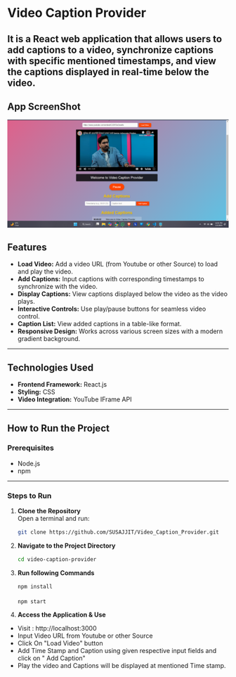 # Video Caption Provider

It is a React web application that allows users to add captions to a video, synchronize captions with specific mentioned timestamps, and view the captions displayed in real-time below the video.
---

## **App ScreenShot**
![App Screenshot](./screenshot/video_caption.png)


## **Features**
- **Load Video:** Add a video URL (from Youtube or other Source) to load and play the video.
- **Add Captions:** Input captions with corresponding timestamps to synchronize with the video.
- **Display Captions:** View captions displayed below the video as the video plays.
- **Interactive Controls:** Use play/pause buttons for seamless video control.
- **Caption List:** View added captions in a table-like format.
- **Responsive Design:** Works across various screen sizes with a modern gradient background.

---

## **Technologies Used**
- **Frontend Framework:** React.js
- **Styling:** CSS
- **Video Integration:** YouTube IFrame API

---

## **How to Run the Project**

### **Prerequisites**
- Node.js
- npm


---

### **Steps to Run**
1. **Clone the Repository**  
   Open a terminal and run:  
   ```bash
   git clone https://github.com/SUSAJJIT/Video_Caption_Provider.git
   ```
2. **Navigate to the Project Directory**
   
   ```bash
   cd video-caption-provider
   ```

3. **Run following Commands**
    
     ```bash
    npm install
    
    npm start
   
   ```
4. **Access the Application & Use**

- Visit : http://localhost:3000
- Input Video URL from Youtube or other Source
- Click On "Load Video" button
- Add Time Stamp and Caption using given respective input fields and click on " Add Caption"
- Play the video and Captions will be displayed at mentioned Time stamp.





  
